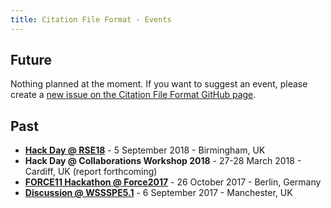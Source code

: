```yaml
---
title: Citation File Format - Events
---
```


## Future

Nothing planned at the moment. If you want to suggest an event, please create a [new issue on the Citation File Format GitHub page](https://github.com/citation-file-format/citation-file-format/issues/new).

## Past

- [**Hack Day @ RSE18**](./rse18-hack-day/) - 5 September 2018 - Birmingham, UK
- **Hack Day @ Collaborations Workshop 2018** - 27-28 March 2018 - Cardiff, UK (report forthcoming)
- [**FORCE11 Hackathon @ Force2017**](https://www.software.ac.uk/blog/2017-11-09-hacking-future-software-citation) - 26 October 2017 - Berlin, Germany
- [**Discussion @ WSSSPE5.1**](https://www.software.ac.uk/blog/2017-12-12-standard-format-citation-files) - 6 September 2017 - Manchester, UK